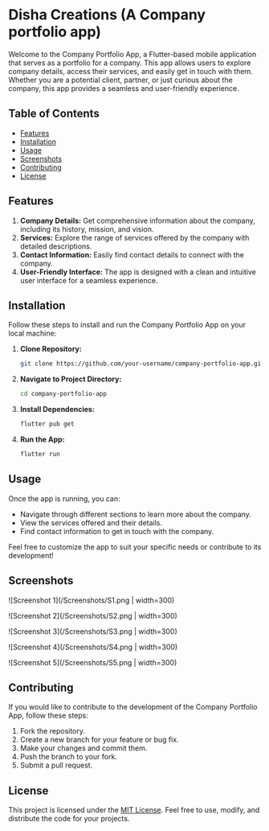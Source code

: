 # Disha Creations (A Company portfolio app)

Welcome to the Company Portfolio App, a Flutter-based mobile application that serves as a portfolio for a company. This app allows users to explore company details, access their services, and easily get in touch with them. Whether you are a potential client, partner, or just curious about the company, this app provides a seamless and user-friendly experience.

## Table of Contents

- [Features](#features)
- [Installation](#installation)
- [Usage](#usage)
- [Screenshots](#screenshots)
- [Contributing](#contributing)
- [License](#license)

## Features

1. **Company Details:** Get comprehensive information about the company, including its history, mission, and vision.
2. **Services:** Explore the range of services offered by the company with detailed descriptions.
3. **Contact Information:** Easily find contact details to connect with the company.
4. **User-Friendly Interface:** The app is designed with a clean and intuitive user interface for a seamless experience.

## Installation

Follow these steps to install and run the Company Portfolio App on your local machine:

1. **Clone Repository:**
   ```bash
   git clone https://github.com/your-username/company-portfolio-app.git
   ```

2. **Navigate to Project Directory:**
   ```bash
   cd company-portfolio-app
   ```

3. **Install Dependencies:**
   ```bash
   flutter pub get
   ```

4. **Run the App:**
   ```bash
   flutter run
   ```

## Usage

Once the app is running, you can:

- Navigate through different sections to learn more about the company.
- View the services offered and their details.
- Find contact information to get in touch with the company.

Feel free to customize the app to suit your specific needs or contribute to its development!

## Screenshots

![Screenshot 1](/Screenshots/S1.png | width=300)

![Screenshot 2](/Screenshots/S2.png | width=300)

![Screenshot 3](/Screenshots/S3.png | width=300)

![Screenshot 4](/Screenshots/S4.png | width=300)

![Screenshot 5](/Screenshots/S5.png | width=300)

## Contributing

If you would like to contribute to the development of the Company Portfolio App, follow these steps:

1. Fork the repository.
2. Create a new branch for your feature or bug fix.
3. Make your changes and commit them.
4. Push the branch to your fork.
5. Submit a pull request.

## License

This project is licensed under the [MIT License](LICENSE). Feel free to use, modify, and distribute the code for your projects.